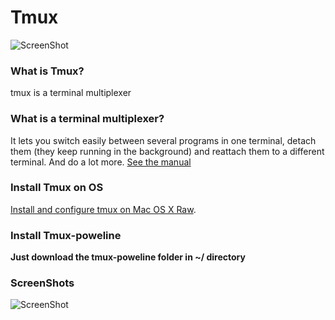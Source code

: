 # Tmux

![ScreenShot](https://cdn.dribbble.com/users/2008/screenshots/2057601/tmux-dribbble_1x.png)
### What is Tmux?
tmux is a terminal multiplexer

### What is a terminal multiplexer?
It lets you switch easily between several programs in one terminal, detach them (they keep running in the background) and reattach them to a different terminal. And do a lot more. [See the manual](http://www.openbsd.org/cgi-bin/man.cgi?query=tmux&sektion=1)

### Install Tmux on OS 
[Install and configure tmux on Mac OS X Raw](https://gist.github.com/simme/1297707 "Title").

### Install Tmux-poweline
**Just download the tmux-poweline folder in ~/ directory**


### ScreenShots
![ScreenShot](http://i62.tinypic.com/2affs6q.png)

